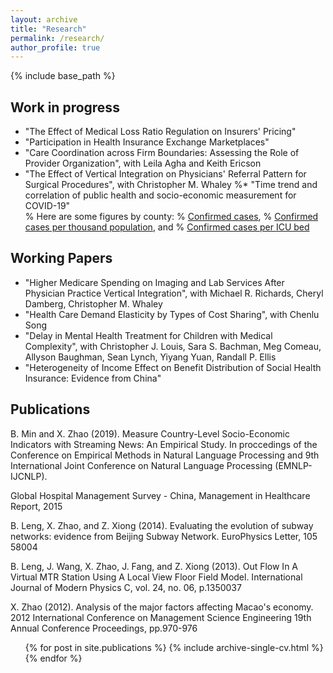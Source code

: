 ```yaml
---
layout: archive
title: "Research"
permalink: /research/
author_profile: true
---
```


{% include base_path %}

## Work in progress

* "The Effect of Medical Loss Ratio Regulation on Insurers' Pricing"
* "Participation in Health Insurance Exchange Marketplaces"
* "Care Coordination across Firm Boundaries: Assessing the Role of Provider Organization", with Leila Agha and Keith Ericson
* "The Effect of Vertical Integration on Physicians' Referral Pattern for Surgical Procedures", with Christopher M. Whaley
%* "Time trend and correlation of public health and socio-economic measurement for COVID-19"  
%   Here are some figures by county: 
%   [Confirmed cases](http://xiaoxizhao.github.io/files/Confirmed_20200407.gif),
%   [Confirmed cases per thousand population](http://xiaoxizhao.github.io/files/ConfirmedPopk_20200407.gif), and
%   [Confirmed cases per ICU bed](http://xiaoxizhao.github.io/files/Npat_per_ICU_bed_20200407.gif)

## Working Papers

* "Higher Medicare Spending on Imaging and Lab Services After Physician Practice Vertical Integration", with Michael R. Richards, Cheryl Damberg, Christopher M. Whaley
* "Health Care Demand Elasticity by Types of Cost Sharing", with Chenlu Song
* "Delay in Mental Health Treatment for Children with Medical Complexity", with Christopher J. Louis, Sara S. Bachman, Meg Comeau, Allyson Baughman, Sean Lynch, Yiyang Yuan, Randall P. Ellis
* "Heterogeneity of Income Effect on Benefit Distribution of Social Health Insurance: Evidence
from China"

  
## Publications

B. Min and X. Zhao (2019). Measure Country-Level Socio-Economic Indicators with Streaming News: An Empirical Study. In proccedings of the Conference on Empirical Methods in Natural Language Processing and 9th International Joint Conference on Natural Language Processing (EMNLP-IJCNLP).

Global Hospital Management Survey - China, Management in Healthcare Report, 2015

B. Leng, X. Zhao, and Z. Xiong (2014). Evaluating the evolution of subway networks: evidence from Beijing Subway Network. EuroPhysics Letter, 105 58004

B. Leng, J. Wang, X. Zhao, J. Fang, and Z. Xiong (2013). Out Flow In A Virtual MTR Station Using A Local View Floor Field Model. International Journal of Modern Physics C, vol. 24, no. 06, p.1350037

X. Zhao (2012). Analysis of the major factors affecting Macao's economy. 2012 International Conference on Management Science Engineering 19th Annual Conference Proceedings, pp.970-976

  <ul>{% for post in site.publications %}
    {% include archive-single-cv.html %}
  {% endfor %}</ul>
   
